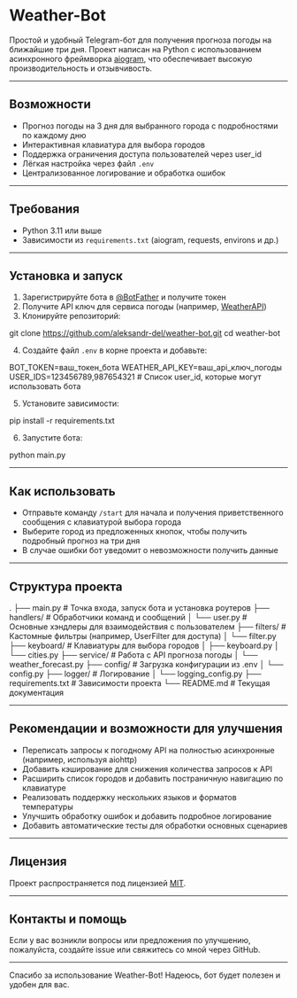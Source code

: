 # Weather-Bot

Простой и удобный Telegram-бот для получения прогноза погоды на ближайшие три дня. Проект написан на Python с использованием асинхронного фреймворка [aiogram](https://docs.aiogram.dev/en/latest/), что обеспечивает высокую производительность и отзывчивость.

---

## Возможности

- Прогноз погоды на 3 дня для выбранного города с подробностями по каждому дню
- Интерактивная клавиатура для выбора городов
- Поддержка ограничения доступа пользователей через user_id
- Лёгкая настройка через файл `.env`
- Централизованное логирование и обработка ошибок

---

## Требования

- Python 3.11 или выше
- Зависимости из `requirements.txt` (aiogram, requests, environs и др.)

---

## Установка и запуск

1. Зарегистрируйте бота в [@BotFather](https://t.me/BotFather) и получите токен
2. Получите API ключ для сервиса погоды (например, [WeatherAPI](https://www.weatherapi.com/))
3. Клонируйте репозиторий:

git clone https://github.com/aleksandr-del/weather-bot.git
cd weather-bot

4. Создайте файл `.env` в корне проекта и добавьте:

BOT_TOKEN=ваш_токен_бота
WEATHER_API_KEY=ваш_api_ключ_погоды
USER_IDS=123456789,987654321 # Список user_id, которые могут использовать бота


5. Установите зависимости:

pip install -r requirements.txt


6. Запустите бота:

python main.py


---

## Как использовать

- Отправьте команду `/start` для начала и получения приветственного сообщения с клавиатурой выбора города
- Выберите город из предложенных кнопок, чтобы получить подробный прогноз на три дня
- В случае ошибки бот уведомит о невозможности получить данные

---

## Структура проекта

.
├── main.py # Точка входа, запуск бота и установка роутеров
├── handlers/ # Обработчики команд и сообщений
│ └── user.py # Основные хэндлеры для взаимодействия с пользователем
├── filters/ # Кастомные фильтры (например, UserFilter для доступа)
│ └── filter.py
├── keyboard/ # Клавиатуры для выбора городов
│ ├── keyboard.py
│ └── cities.py
├── service/ # Работа с API прогноза погоды
│ └── weather_forecast.py
├── config/ # Загрузка конфигурации из .env
│ └── config.py
├── logger/ # Логирование
│ └── logging_config.py
├── requirements.txt # Зависимости проекта
└── README.md # Текущая документация


---

## Рекомендации и возможности для улучшения

- Переписать запросы к погодному API на полностью асинхронные (например, используя aiohttp)
- Добавить кэширование для снижения количества запросов к API
- Расширить список городов и добавить постраничную навигацию по клавиатуре
- Реализовать поддержку нескольких языков и форматов температуры
- Улучшить обработку ошибок и добавить подробное логирование
- Добавить автоматические тесты для обработки основных сценариев

---

## Лицензия

Проект распространяется под лицензией [MIT](https://opensource.org/licenses/MIT).

---

## Контакты и помощь

Если у вас возникли вопросы или предложения по улучшению, пожалуйста, создайте issue или свяжитесь со мной через GitHub.

---

Спасибо за использование Weather-Bot! Надеюсь, бот будет полезен и удобен для вас.
